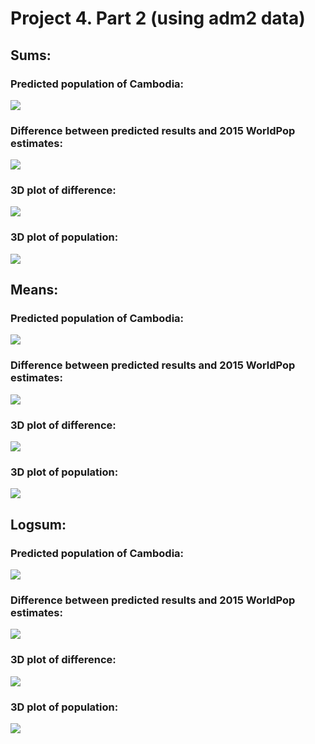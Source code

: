 # Project 4. Part 2 (using adm2 data)

## Sums:

### Predicted population of Cambodia:
![](https://raw.githubusercontent.com/dloumeau/data100repository/main/Screen%20Shot%202021-04-16%20at%205.39.02%20PM.png)
### Difference between predicted results and 2015 WorldPop estimates: 
![](https://raw.githubusercontent.com/dloumeau/data100repository/main/Screen%20Shot%202021-04-16%20at%205.40.41%20PM.png)
### 3D plot of difference:
![](https://raw.githubusercontent.com/dloumeau/data100repository/main/Screen%20Shot%202021-04-17%20at%202.29.37%20PM.png)
### 3D plot of population:
![](https://raw.githubusercontent.com/dloumeau/data100repository/main/Screen%20Shot%202021-04-17%20at%202.49.09%20PM.png)

## Means:

### Predicted population of Cambodia:
![](https://raw.githubusercontent.com/dloumeau/data100repository/main/Screen%20Shot%202021-04-16%20at%205.42.48%20PM.png)
### Difference between predicted results and 2015 WorldPop estimates: 
![](https://raw.githubusercontent.com/dloumeau/data100repository/main/Screen%20Shot%202021-04-16%20at%205.43.25%20PM.png)
### 3D plot of difference:
![](https://raw.githubusercontent.com/dloumeau/data100repository/main/Screen%20Shot%202021-04-17%20at%202.30.04%20PM.png)
### 3D plot of population:
![](https://raw.githubusercontent.com/dloumeau/data100repository/main/Screen%20Shot%202021-04-17%20at%202.49.39%20PM.png)

## Logsum:

### Predicted population of Cambodia:
![](https://raw.githubusercontent.com/dloumeau/data100repository/main/Screen%20Shot%202021-04-16%20at%205.44.57%20PM.png)
### Difference between predicted results and 2015 WorldPop estimates: 
![](https://raw.githubusercontent.com/dloumeau/data100repository/main/Screen%20Shot%202021-04-16%20at%205.45.39%20PM.png)
### 3D plot of difference:
![](https://raw.githubusercontent.com/dloumeau/data100repository/main/Screen%20Shot%202021-04-16%20at%205.46.09%20PM.png)
### 3D plot of population:
![](https://raw.githubusercontent.com/dloumeau/data100repository/main/Screen%20Shot%202021-04-17%20at%202.47.57%20PM.png)
